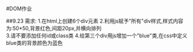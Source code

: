 #DOM作业


##9.23
需求:
1.在html上创建6个div元素
2.利用js赋予"所有"div样式,样式内容为:50*50,背景红色,间距20px,并横向排列  
3.请不要添加任何id或class类
4.给第三个div用js增加一个"blue"类,在css中定义blue类的背景颜色为蓝色
